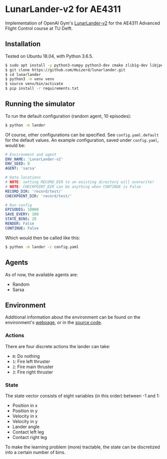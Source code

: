 # LunarLander-v2 for AE4311
Implementation of OpenAI Gym's [LunarLander-v2](https://gym.openai.com/envs/LunarLander-v2/) for the AE4311 Advanced Flight Control course at TU Delft.

## Installation
Tested on Ubuntu 18.04, with Python 3.6.5.
```bash
$ sudo apt install -y python3-numpy python3-dev cmake zlib1g-dev libjpeg-dev xvfb xorg-dev python3-opengl libboost-all-dev libsdl2-dev swig
$ git clone https://github.com/Huizerd/lunarlander.git
$ cd lunarlander
$ python3 -m venv venv
$ source venv/bin/activate
$ pip install -r requirements.txt
```

## Running the simulator
To run the default configuration (random agent, 10 episodes):
```bash
$ python -m lander
```
Of course, other configurations can be specified. See `config.yaml.default` for the default values.
An example configuration, saved under `config.yaml`, would be:
```yaml
# Environment and agent
ENV_NAME: 'LunarLander-v2'
ENV_SEED: 0
AGENT: 'sarsa'

# Data locations
# NOTE: setting RECORD_DIR to an existing directory will overwrite!
# NOTE: CHECKPOINT_DIR can be anything when CONTINUE is False
RECORD_DIR: 'record/test/'
CHECKPOINT_DIR: 'record/test/'

# Run config
EPISODES: 10000
SAVE_EVERY: 100
STATE_BINS: 20
RENDER: False
CONTINUE: False
```

Which would then be called like this:
```bash
$ python -m lander -c config.yaml
```

## Agents
As of now, the available agents are:
- Random
- Sarsa

## Environment
Additional information about the environment can be found on the environment's [webpage](https://gym.openai.com/envs/LunarLander-v2/), or in the [source code](https://github.com/openai/gym/blob/master/gym/envs/box2d/lunar_lander.py).
### Actions
There are four discrete actions the lander can take:
- `0`: Do nothing
- `1`: Fire left thruster
- `2`: Fire main thruster
- `3`: Fire right thruster

### State
The state vector consists of eight variables (in this order) between -1 and 1:
- Position in x
- Position in y
- Velocity in x
- Velocity in y
- Lander angle
- Contact left leg
- Contact right leg

To make the learning problem (more) tractable, the state can be discretized into a certain number of bins.